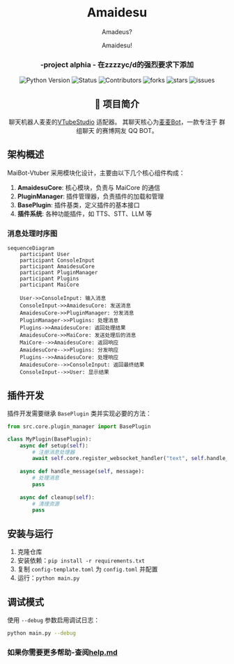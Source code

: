 
<br />
<div align="center">

# Amaidesu

Amadeus?

Amaidesu!

### -project alphia - 在zzzzyc/d的强烈要求下添加

  ![Python Version](https://img.shields.io/badge/Python-3.10+-blue)
  ![Status](https://img.shields.io/badge/状态-开摆中-red)
  ![Contributors](https://img.shields.io/badge/贡献者-没几个人-red)
  ![forks](https://img.shields.io/badge/分支数-一点点-green)
  ![stars](https://img.shields.io/github/stars/ChangingSelf/Amaidesu?style=flat&label=星标数)
  ![issues](https://img.shields.io/github/issues/ChangingSelf/Amaidesu)



## 📝 项目简介


聊天机器人麦麦的[VTubeStudio](https://github.com/DenchiSoft/VTubeStudio) 适配器。
其聊天核心为[麦麦Bot](https://github.com/aiM-with-u/MaiBot)，一款专注于 群组聊天 
的赛博网友 QQ BOT。

</div>

## 架构概述

MaiBot-Vtuber 采用模块化设计，主要由以下几个核心组件构成：

1. **AmaidesuCore**: 核心模块，负责与 MaiCore 的通信
2. **PluginManager**: 插件管理器，负责插件的加载和管理
3. **BasePlugin**: 插件基类，定义插件的基本接口
4. **插件系统**: 各种功能插件，如 TTS、STT、LLM 等

### 消息处理时序图

```mermaid
sequenceDiagram
    participant User
    participant ConsoleInput
    participant AmaidesuCore
    participant PluginManager
    participant Plugins
    participant MaiCore

    User->>ConsoleInput: 输入消息
    ConsoleInput->>AmaidesuCore: 发送消息
    AmaidesuCore->>PluginManager: 分发消息
    PluginManager->>Plugins: 处理消息
    Plugins->>AmaidesuCore: 返回处理结果
    AmaidesuCore->>MaiCore: 发送处理后的消息
    MaiCore-->>AmaidesuCore: 返回响应
    AmaidesuCore-->>Plugins: 分发响应
    Plugins-->>AmaidesuCore: 处理响应
    AmaidesuCore-->>ConsoleInput: 返回最终结果
    ConsoleInput-->>User: 显示结果
```

## 插件开发

插件开发需要继承 `BasePlugin` 类并实现必要的方法：

```python
from src.core.plugin_manager import BasePlugin

class MyPlugin(BasePlugin):
    async def setup(self):
        # 注册消息处理器
        await self.core.register_websocket_handler("text", self.handle_message)
    
    async def handle_message(self, message):
        # 处理消息
        pass
    
    async def cleanup(self):
        # 清理资源
        pass
```

## 安装与运行

1. 克隆仓库
2. 安装依赖：`pip install -r requirements.txt`
3. 复制 `config-template.toml` 为 `config.toml` 并配置
4. 运行：`python main.py`

## 调试模式

使用 `--debug` 参数启用调试日志：

```bash
python main.py --debug
```

### 如果你需要更多帮助-查阅[help.md](https://github.com/ChangingSelf/Amaidesu/blob/main/help.md)
